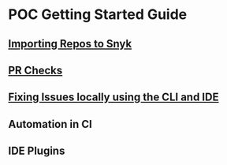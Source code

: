# POC Getting Started Guide

## [Importing Repos to Snyk](importing-repos.md)

## [PR Checks](pr-checks.md)

## [Fixing Issues locally using the CLI and IDE](fixing-issues.md)

## Automation in CI

## IDE Plugins
